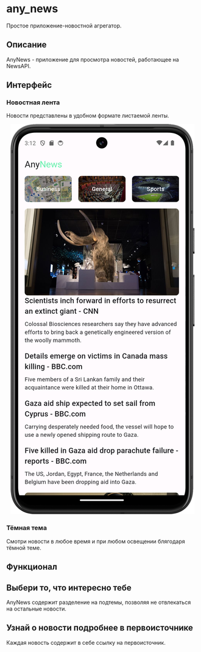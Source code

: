 # any_news

Простое приложение-новостной агрегатор.

## Описание

AnyNews - приложение для просмотра новостей, работающее на NewsAPI.

## Интерфейс

### Новостная лента

Новости представлены в удобном формате листаемой ленты.

<p align="center"><img src="https://github.com/VS-CDR/Flutter-AnyNews-App/blob/main/screenshots/Main.png?raw=true" alt="Reflectly hero image"></p>

### Тёмная тема

Смотри новости в любое время и при любом освещении блягодаря тёмной теме.



## Функционал

## Выбери то, что интересно тебе

AnyNews содержит разделение на подтемы, позволяя не отвлекаться на остальные новости.

## Узнай о новости подробнее в первоисточнике

Каждая новость содержит в себе ссылку на первоисточник.


